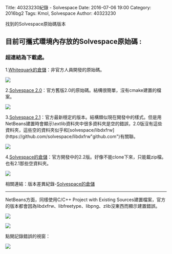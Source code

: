 Title: 40323230紀錄 - Solvespace
Date: 2016-07-06 19:00
Category: 2016bg2
Tags: Kmol, Solvespace
Author: 40323230


找到的Solvespace原始碼版本

<!-- PELICAN_END_SUMMARY -->

<h2>目前可攜式環境內存放的Solvespace原始碼 :</h2>

<h3>超連結為下載處。</h3>

1.[Whitequark的倉儲](https://github.com/whitequark/solvespace/tree/master"github.com")：非官方人員開發的原始碼。

![](https://raw.githubusercontent.com/coursemdetw/project_site_files/gh-pages/files/2016spring/g2/Python_solvespace/0706_01.jpg)

2.[Solvespace 2.0](http://solvespace.com/download.pl"solvespace.com")：官方舊版2.0的原始碼。結構很簡單，沒有cmake建置的檔案。

![](https://raw.githubusercontent.com/coursemdetw/project_site_files/gh-pages/files/2016spring/g2/Python_solvespace/0706_02.jpg)

3.[Solvespace 2.1](https://github.com/solvespace/solvespace/releases/tag/v2.1"github.com")：官方最新穩定的版本。結構類似現在開發中的樣式。但是用NetBeans建置時會顯示\extlib資料夾中很多資料夾是空的錯誤，2.0版沒有這些資料夾，這些空的資料夾似乎和[solvespace/libdxfrw](https://github.com/solvespace/libdxfrw"github.com")有關聯。

![](https://raw.githubusercontent.com/coursemdetw/project_site_files/gh-pages/files/2016spring/g2/Python_solvespace/0706_03.jpg)

4.[Solvespace的倉儲](https://github.com/solvespace/solvespace/tree/2.x"github.com")：官方開發中的2.2版。好像不能clone下來，只能載zip檔。也有2.1那些空資料夾。

![](https://raw.githubusercontent.com/coursemdetw/project_site_files/gh-pages/files/2016spring/g2/Python_solvespace/0706_04.jpg)

相關連結：版本差異紀錄-[Solvespace的倉儲](https://github.com/solvespace/solvespace/blob/2.x/CHANGELOG.md"github.com")

<hr>

NetBeans方面，同樣使用C/C++ Project with Existing Sources建置檔案，官方的版本都會因為libdxfrw、libfreetype、libpng、zlib沒東西而顯示建置錯誤。

![](https://raw.githubusercontent.com/coursemdetw/project_site_files/gh-pages/files/2016spring/g2/Python_solvespace/0706_05.jpg)

![](https://raw.githubusercontent.com/coursemdetw/project_site_files/gh-pages/files/2016spring/g2/Python_solvespace/0706_06.jpg)

點開記錄錯誤的視窗：

![](https://raw.githubusercontent.com/coursemdetw/project_site_files/gh-pages/files/2016spring/g2/Python_solvespace/0706_07.jpg)